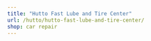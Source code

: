 ```yaml
---
title: "Hutto Fast Lube and Tire Center"
url: /hutto/hutto-fast-lube-and-tire-center/
shop: car repair
---
```

